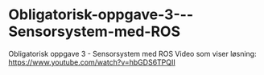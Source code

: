 # Obligatorisk-oppgave-3---Sensorsystem-med-ROS
Obligatorisk oppgave 3 - Sensorsystem med ROS
Video som viser løsning: https://www.youtube.com/watch?v=hbGDS6TPQII
